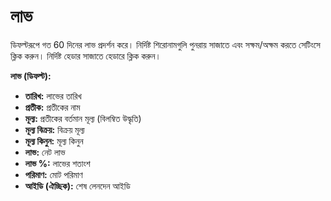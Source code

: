 # **লাভ**

ডিফল্টরূপে গত 60 দিনের লাভ প্রদর্শন করে। 
নির্দিষ্ট শিরোনামগুলি পুনরায় সাজাতে এবং সক্ষম/অক্ষম করতে সেটিংসে ক্লিক করুন।
নির্দিষ্ট হেডার সাজাতে হেডারে ক্লিক করুন।

**লাভ (ডিফল্ট):**
  - **তারিখ:** লাভের তারিখ
  - **প্রতীক:** প্রতীকের নাম
  - **মূল্য:** প্রতীকের বর্তমান মূল্য (বিলম্বিত উদ্ধৃতি)
  - **মূল্য বিক্রয়:** বিক্রয় মূল্য
  - **মূল্য কিনুন:** মূল্য কিনুন
  - **লাভ:** নেট লাভ
  - **লাভ %:** লাভের শতাংশ
  - **পরিমাণ:** মোট পরিমাণ
  - **আইডি (ঐচ্ছিক):** শেষ লেনদেন আইডি 
